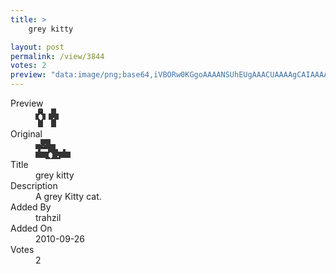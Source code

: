 ```yaml
---
title: >
    grey kitty

layout: post
permalink: /view/3844
votes: 2
preview: "data:image/png;base64,iVBORw0KGgoAAAANSUhEUgAAACUAAAAgCAIAAAAaMSbnAAAABnRSTlMA/wD/AP5AXyvrAAAA2ElEQVRIie2XwQ2DMAxFfxATsAruSh2qqzBCf1ZqeqiUghtDiBIOVf7JsWweNrFCXAgvfOVEBFuRBAIyJHJL+slntIdtgoZZzmINCd/da6Mt7zFroy0PALAsS3UYgPHX5b0HME3TZznPNatM8OoClMx+NpI7W816mGDPnKV0fSRJnnpQOS+SWiA1TzGqI6/eL51XoJ3trXl1T59jnkKW4UXESnQhhHVctEnG5bY56qx3hy+3Tje/X6PGjnn/Jjsx59L/Yh46r/M6L0tO3Y+MsKz7UU761fW9AUh6Rc3zs0XnAAAAAElFTkSuQmCC"
---
```

<dl class="side-by-side">
<dt>Preview</dt>
<dd>
    <img class="preview" src="data:image/png;base64,iVBORw0KGgoAAAANSUhEUgAAACUAAAAgCAIAAAAaMSbnAAAABnRSTlMA/wD/AP5AXyvrAAAA2ElEQVRIie2XwQ2DMAxFfxATsAruSh2qqzBCf1ZqeqiUghtDiBIOVf7JsWweNrFCXAgvfOVEBFuRBAIyJHJL+slntIdtgoZZzmINCd/da6Mt7zFroy0PALAsS3UYgPHX5b0HME3TZznPNatM8OoClMx+NpI7W816mGDPnKV0fSRJnnpQOS+SWiA1TzGqI6/eL51XoJ3trXl1T59jnkKW4UXESnQhhHVctEnG5bY56qx3hy+3Tje/X6PGjnn/Jjsx59L/Yh46r/M6L0tO3Y+MsKz7UU761fW9AUh6Rc3zs0XnAAAAAElFTkSuQmCC">
</dd>
<dt>Original</dt>
<dd>
    <img class="preview" src="data:image/png;base64,iVBORw0KGgoAAAANSUhEUgAAAEAAAAAgCAYAAACinX6EAAAAl0lEQVR42u3YYQqAIAyG4d1pp+2SXsHqR3+sMFo2de8HQpBgPuQWiVSiqtkyZPQAAAAAAAAAwMQAtQ3seXNvGCDrBuIALHJ9zRsQDCClFBNgm3oaHAEAJgCogZTx/nCyPh8AAADQVxF0L7ItFz8SEqBMKIC7AAAAAAD83TW66QLhAEqEbttgNsbyV9lynJ7GHaBVPfkKYAVx6r5/LrLIPAAAAABJRU5ErkJggg==">
</dd>
<dt>Title</dt>
<dd>grey kitty</dd>
<dt>Description</dt>
<dd>A grey Kitty cat.</dd>
<dt>Added By</dt>
<dd>trahzil</dd>
<dt>Added On</dt>
<dd>2010-09-26</dd>
<dt>Votes</dt>
<dd>2</dd>
</dl>
